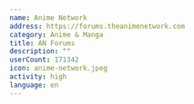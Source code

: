 ```yaml
---
name: Anime Network
address: https://forums.theanimenetwork.com
category: Anime & Manga
title: AN Forums
description: ""
userCount: 171342
icon: anime-network.jpeg
activity: high
language: en
---
```

